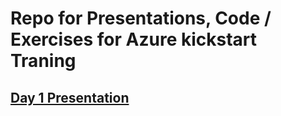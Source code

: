 # Repo for Presentations, Code / Exercises for Azure kickstart Traning
## [Day 1 Presentation](./Presentation/Azure_Fundamentals_Day1.pptx)
